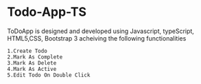 # Todo-App-TS

  ToDoApp is designed and developed using Javascript, typeScript, HTML5,CSS, Bootstrap 3 acheiving the following functionalities
            
    1.Create Todo
    2.Mark As Complete
    3.Mark As Delete
    4.Mark As Active
    5.Edit Todo On Double Click
